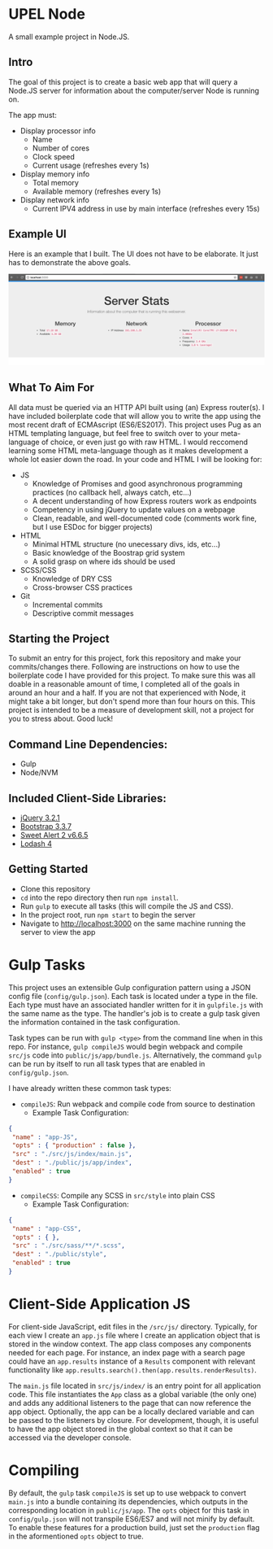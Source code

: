 # UPEL Node

A small example project in Node.JS.

## Intro

The goal of this project is to create a basic web app that will query a Node.JS server for information about the computer/server Node is running on.

The app must:
* Display processor info
  * Name
  * Number of cores
  * Clock speed
  * Current usage (refreshes every 1s)
* Display memory info
  * Total memory
  * Available memory (refreshes every 1s)
* Display network info
  * Current IPV4 address in use by main interface (refreshes every 15s)

## Example UI

Here is an example that I built. The UI does not have to be elaborate. It just has to demonstrate the above goals.

![example ui image](https://github.com/kylehovey/UPEL-Node/raw/master/example_ui.png)

## What To Aim For

All data must be queried via an HTTP API built using (an) Express router(s). I have included boilerplate code that will allow you to write the app using the most recent draft of ECMAscript (ES6/ES2017). This project uses Pug as an HTML templating language, but feel free to switch over to your meta-language of choice, or even just go with raw HTML. I would reccomend learning some HTML meta-language though as it makes development a whole lot easier down the road. In your code and HTML I will be looking for:

* JS
  * Knowledge of Promises and good asynchronous programming practices (no callback hell, always catch, etc...)
  * A decent understanding of how Express routers work as endpoints
  * Competency in using jQuery to update values on a webpage
  * Clean, readable, and well-documented code (comments work fine, but I use ESDoc for bigger projects)
* HTML
  * Minimal HTML structure (no unecessary divs, ids, etc...)
  * Basic knowledge of the Boostrap grid system
  * A solid grasp on where ids should be used
* SCSS/CSS
  * Knowledge of DRY CSS
  * Cross-browser CSS practices
* Git
  * Incremental commits
  * Descriptive commit messages

## Starting the Project

To submit an entry for this project, fork this repository and make your commits/changes there. Following are instructions on how to use the boilerplate code I have provided for this project. To make sure this was all doable in a reasonable amount of time, I completed all of the goals in around an hour and a half. If you are not that experienced with Node, it might take a bit longer, but don't spend more than four hours on this. This project is intended to be a measure of development skill, not a project for you to stress about. Good luck!

## Command Line Dependencies:

* Gulp
* Node/NVM

## Included Client-Side Libraries:

* [jQuery 3.2.1](https://jquery.com/)
* [Bootstrap 3.3.7](https://getbootstrap.com/)
* [Sweet Alert 2 v6.6.5](https://limonte.github.io/sweetalert2/)
* [Lodash 4](https://lodash.com/)

## Getting Started

* Clone this repository
* `cd` into the repo directory then run `npm install`.
* Run `gulp` to execute all tasks (this will compile the JS and CSS).
* In the project root, run `npm start` to begin the server
* Navigate to [http://localhost:3000](http://localhost:3000) on the same machine running the server to view the app

# Gulp Tasks

This project uses an extensible Gulp configuration pattern using a JSON config file (`config/gulp.json`). Each task is located under a type in the file. Each type must have an associated handler written for it in `gulpfile.js` with the same name as the type. The handler's job is to create a gulp task given the information contained in the task configuration.

Task types can be run with `gulp <type>` from the command line when in this repo. For instance, `gulp compileJS` would begin webpack and compile `src/js` code into `public/js/app/bundle.js`. Alternatively, the command `gulp` can be run by itself to run all task types that are enabled in `config/gulp.json`.

I have already written these common task types:

- `compileJS`: Run webpack and compile code from source to destination
  - Example Task Configuration:
 ```json
{
  "name" : "app-JS",
  "opts" : { "production" : false },
  "src" : "./src/js/index/main.js",
  "dest" : "./public/js/app/index",
  "enabled" : true
}
 ```
- `compileCSS`: Compile any SCSS in `src/style` into plain CSS
  - Example Task Configuration:
 ```json
{
  "name" : "app-CSS",
  "opts" : { },
  "src" : "./src/sass/**/*.scss",
  "dest" : "./public/style",
  "enabled" : true
}
 ```

# Client-Side Application JS

For client-side JavaScript, edit files in the `/src/js/` directory. Typically, for each view I create an `app.js` file where I create an application object that is stored in the window context. The app class composes any components needed for each page. For instance, an index page with a search page could have an `app.results` instance of a `Results` component with relevant functionality like `app.results.search().then(app.results.renderResults)`.

The `main.js` file located in `src/js/index/` is an entry point for all application code. This file instantiates the `App` class as a global variable (the only one) and adds any additional listeners to the page that can now reference the app object. Optionally, the app can be a locally declared variable and can be passed to the listeners by closure. For development, though, it is useful to have the app object stored in the global context so that it can be accessed via the developer console.

# Compiling

By default, the `gulp` task `compileJS` is set up to use webpack to convert `main.js` into a bundle containing its dependencies, which outputs in the corresponding location in `public/js/app`. The `opts` object for this task in `config/gulp.json` will not transpile ES6/ES7 and will not minify by default. To enable these features for a production build, just set the `production` flag in the aformentioned `opts` object to true.
